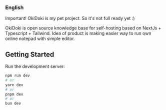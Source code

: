 ### English

Important! OkiDoki is my pet project. So it's not full ready yet :)

OkiDoki is open source knowledge base for self-hosting based on NextJs + Typescript + Tailwind. Idea of product is making easier way to run own online notepad with simple editor.

## Getting Started

Run the development server:

```bash
npm run dev
# or
yarn dev
# or
pnpm dev
# or
bun dev
```
